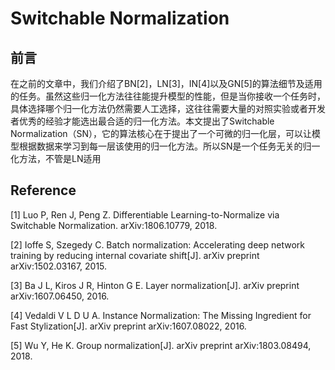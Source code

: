 # Switchable Normalization

## 前言

在之前的文章中，我们介绍了BN[2]，LN[3]，IN[4]以及GN[5]的算法细节及适用的任务。虽然这些归一化方法往往能提升模型的性能，但是当你接收一个任务时，具体选择哪个归一化方法仍然需要人工选择，这往往需要大量的对照实验或者开发者优秀的经验才能选出最合适的归一化方法。本文提出了Switchable Normalization（SN），它的算法核心在于提出了一个可微的归一化层，可以让模型根据数据来学习到每一层该使用的归一化方法。所以SN是一个任务无关的归一化方法，不管是LN适用

## Reference

[1] Luo P, Ren J, Peng Z. Differentiable Learning-to-Normalize via Switchable Normalization. arXiv:1806.10779, 2018.

[2] Ioffe S, Szegedy C. Batch normalization: Accelerating deep network training by reducing internal covariate shift[J]. arXiv preprint arXiv:1502.03167, 2015.

[3] Ba J L, Kiros J R, Hinton G E. Layer normalization[J]. arXiv preprint arXiv:1607.06450, 2016.

[4] Vedaldi V L D U A. Instance Normalization: The Missing Ingredient for Fast Stylization[J]. arXiv preprint arXiv:1607.08022, 2016.

[5] Wu Y, He K. Group normalization[J]. arXiv preprint arXiv:1803.08494, 2018.